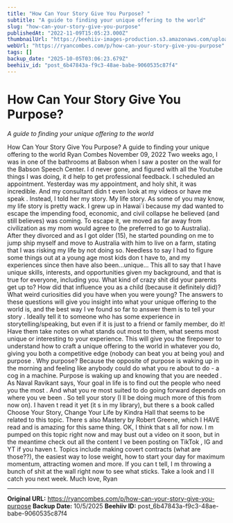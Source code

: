 ```yaml
---
title: "How Can Your Story Give You Purpose? "
subtitle: "A guide to finding your unique offering to the world"
slug: "how-can-your-story-give-you-purpose"
publishedAt: "2022-11-09T15:05:23.000Z"
thumbnailUrl: "https://beehiiv-images-production.s3.amazonaws.com/uploads/asset/file/ed51e1c4-6eee-490f-b376-bafd5f1c6063/nong-v-9pw4TKvT3po-unsplash.jpg?t=1668006422"
webUrl: "https://ryancombes.com/p/how-can-your-story-give-you-purpose"
tags: []
backup_date: "2025-10-05T03:06:23.679Z"
beehiiv_id: "post_6b47843a-f9c3-48ae-babe-9060535c87f4"
---
```


# How Can Your Story Give You Purpose? 

*A guide to finding your unique offering to the world*



How Can Your Story Give You Purpose? A guide to finding your unique offering to the world Ryan Combes November 09, 2022 Two weeks ago, I was in one of the bathrooms at Babson when I saw a poster on the wall for the Babson Speech Center. I d never gone, and figured with all the Youtube things I was doing, it d help to get professional feedback. I scheduled an appointment. Yesterday was my appointment, and holy shit, it was incredible. And my consultant didn t even look at my videos or have me speak . Instead, I told her my story. My life story. As some of you may know, my life story is pretty wack. I grew up in Hawai`i because my dad wanted to escape the impending food, economic, and civil collapse he believed (and still believes) was coming. To escape it, we moved as far away from civilization as my mom would agree to (he preferred to go to Australia). After they divorced and as I got older (15), he started pounding on me to jump ship myself and move to Australia with him to live on a farm, stating that I was risking my life by not doing so. Needless to say I had to figure some things out at a young age most kids don t have to, and my experiences since then have also been...unique... This all to say that I have unique skills, interests, and opportunities given my background, and that is true for everyone, including you. What kind of crazy shit did your parents get up to? How did that influence you as a child (because it definitely did)? What weird curiosities did you have when you were young? The answers to these questions will give you insight into what your unique offering to the world is, and the best way I ve found so far to answer them is to tell your story . Ideally tell it to someone who has some experience in storytelling/speaking, but even if it is just to a friend or family member, do it! Have them take notes on what stands out most to them, what seems most unique or interesting to your experience. This will give you the firepower to understand how to craft a unique offering to the world in whatever you do, giving you both a competitive edge (nobody can beat you at being you) and purpose . Why purpose? Because the opposite of purpose is waking up in the morning and feeling like anybody could do what you re about to do - a cog in a machine. Purpose is waking up and knowing that you are needed . As Naval Ravikant says, Your goal in life is to find out the people who need you the most . And what you re most suited to do going forward depends on where you ve been . So tell your story (I ll be doing much more of this from now on). I haven t read it yet (it s in my library), but there s a book called Choose Your Story, Change Your Life by Kindra Hall that seems to be related to this topic. There s also Mastery by Robert Greene, which I HAVE read and is amazing for this same thing. OK, I think that s all for now. I m pumped on this topic right now and may bust out a video on it soon, but in the meantime check out all the content I ve been posting on TikTok , IG and YT if you haven t. Topics include making covert contracts (what are those??), the easiest way to lose weight, how to start your day for maximum momentum, attracting women and more. If you can t tell, I m throwing a bunch of shit at the wall right now to see what sticks. Take a look and I ll catch you next week. Much love, Ryan

---

**Original URL:** https://ryancombes.com/p/how-can-your-story-give-you-purpose
**Backup Date:** 10/5/2025
**Beehiiv ID:** post_6b47843a-f9c3-48ae-babe-9060535c87f4
